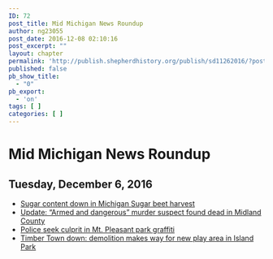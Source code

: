 ```yaml
---
ID: 72
post_title: Mid Michigan News Roundup
author: ng23055
post_date: 2016-12-08 02:10:16
post_excerpt: ""
layout: chapter
permalink: 'http://publish.shepherdhistory.org/publish/sd11262016/?post_type=chapter&p=72'
published: false
pb_show_title:
  - "0"
pb_export:
  - 'on'
tags: [ ]
categories: [ ]
---
```

<div id="mid-michigan-news-roundup" class="section level1">
<h1>Mid Michigan News Roundup</h1>
<div id="tuesday-december-6-2016-1" class="section level2">
<h2>Tuesday, December 6, 2016</h2>
<ul>
 	<li><a href="http://www.themorningsun.com/general-news/20161206/sugar-content-down-in-michigan-sugar-beet-harvest">Sugar content down in Michigan Sugar beet harvest</a></li>
 	<li><a href="http://www.themorningsun.com/general-news/20161206/update-armed-and-dangerous-murder-suspect-found-dead-in-midland-county">Update: “Armed and dangerous” murder suspect found dead in Midland County</a></li>
 	<li><a href="http://www.themorningsun.com/general-news/20161205/police-seek-culprit-in-mt-pleasant-park-graffiti">Police seek culprit in Mt. Pleasant park graffiti</a></li>
 	<li><a href="http://www.themorningsun.com/general-news/20161205/timber-town-down-demolition-makes-way-for-new-play-area-in-island-park">Timber Town down: demolition makes way for new play area in Island Park</a></li>
</ul>
</div>
</div>